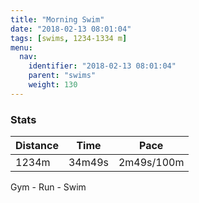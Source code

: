 ```yaml
---
title: "Morning Swim"
date: "2018-02-13 08:01:04"
tags: [swims, 1234-1334 m]
menu:
  nav:
    identifier: "2018-02-13 08:01:04"
    parent: "swims"
    weight: 130
---
```


### Stats

| Distance | Time | Pace |
|----------|------|------|
|1234m|34m49s|2m49s/100m|

Gym - Run - Swim
